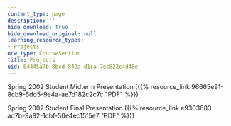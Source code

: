 ```yaml
---
content_type: page
description: ''
hide_download: true
hide_download_original: null
learning_resource_types:
- Projects
ocw_type: CourseSection
title: Projects
uid: 84445a7b-8bcd-842a-d1ca-7ec822c4d48e
---
```


Spring 2002 Student Midterm Presentation ({{% resource_link 96665e91-8cb9-6dd5-9e4a-ae7d182c2c7c "PDF" %}})

Spring 2002 Student Final Presentation ({{% resource_link e9303683-ad7b-9a82-1cbf-50e4ec15f5e7 "PDF" %}})